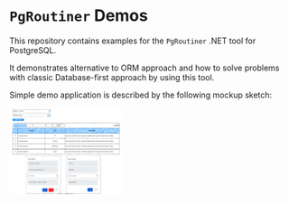 # `PgRoutiner` Demos

This repository contains examples for the `PgRoutiner` .NET tool for PostgreSQL.

It demonstrates alternative to ORM approach and how to solve problems with classic Database-first approach by using this tool.

Simple demo application is described by the following mockup sketch:

<img src="https://raw.githubusercontent.com/vb-consulting/PgRoutinerDemo/master/mockup.svg" alt="drawing" width="200"/>
